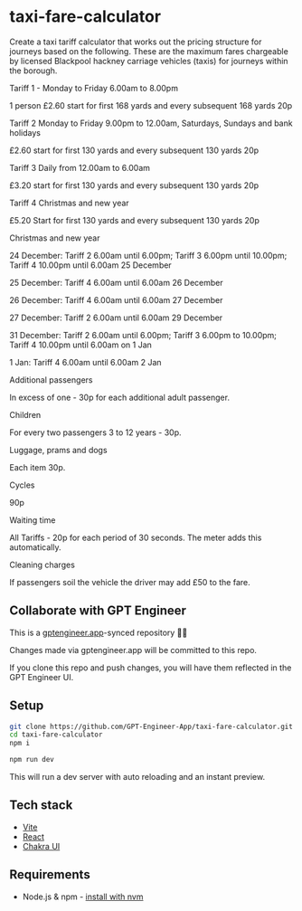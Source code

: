 # taxi-fare-calculator

Create a taxi tariff calculator that works out the pricing structure for journeys based on the following. These are the maximum fares chargeable by licensed Blackpool hackney carriage vehicles (taxis) for journeys within the borough.

Tariff 1 - Monday to Friday 6.00am to 8.00pm

1 person £2.60 start for first 168 yards and every subsequent 168 yards 20p

Tariff 2 Monday to Friday 9.00pm to 12.00am, Saturdays, Sundays and bank holidays

£2.60 start for first 130 yards and every subsequent 130 yards 20p

Tariff 3 Daily from 12.00am to 6.00am

£3.20 start for first 130 yards and every subsequent 130 yards 20p

Tariff 4 Christmas and new year

£5.20 Start for first 130 yards and every subsequent 130 yards 20p

Christmas and new year

24 December: Tariff 2 6.00am until 6.00pm; Tariff 3 6.00pm until 10.00pm; Tariff 4 10.00pm until 6.00am 25 December

25 December: Tariff 4 6.00am until 6.00am 26 December

26 December: Tariff 4 6.00am until 6.00am 27 December

27 December: Tariff 2 6.00am until 6.00am 29 December

31 December: Tariff 2 6.00am until 6.00pm; Tariff 3 6.00pm to 10.00pm; Tariff 4 10.00pm until 6.00am on 1 Jan

1 Jan: Tariff 4 6.00am until 6.00am 2 Jan

Additional passengers

In excess of one - 30p for each additional adult passenger.

Children

For every two passengers 3 to 12 years - 30p.

Luggage, prams and dogs

Each item 30p.

Cycles

90p

Waiting time

All Tariffs - 20p for each period of 30 seconds. The meter adds this automatically.

Cleaning charges

If passengers soil the vehicle the driver may add £50 to the fare.

## Collaborate with GPT Engineer

This is a [gptengineer.app](https://gptengineer.app)-synced repository 🌟🤖

Changes made via gptengineer.app will be committed to this repo.

If you clone this repo and push changes, you will have them reflected in the GPT Engineer UI.

## Setup

```sh
git clone https://github.com/GPT-Engineer-App/taxi-fare-calculator.git
cd taxi-fare-calculator
npm i
```

```sh
npm run dev
```

This will run a dev server with auto reloading and an instant preview.

## Tech stack

- [Vite](https://vitejs.dev/)
- [React](https://react.dev/)
- [Chakra UI](https://chakra-ui.com/)

## Requirements

- Node.js & npm - [install with nvm](https://github.com/nvm-sh/nvm#installing-and-updating)
